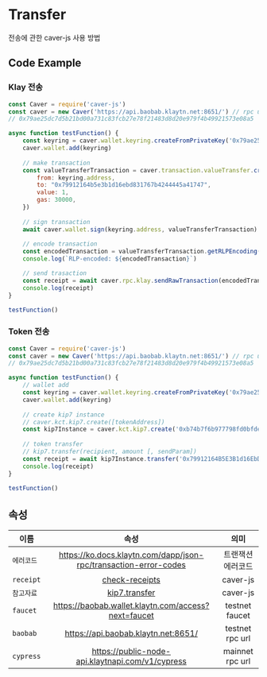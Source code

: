 # Transfer 
 전송에 관한 caver-js 사용 방법

## Code Example
### Klay 전송
``` javascript
const Caver = require('caver-js')
const caver = new Caver('https://api.baobab.klaytn.net:8651/') // rpc url
// 0x79ae25dc7d5b21bd00a731c83fcb27e78f21483d8d20e979f4b49921573e08a5

async function testFunction() {
    const keyring = caver.wallet.keyring.createFromPrivateKey('0x79ae25dc7d5b21bd00a731c83fcb27e78f21483d8d20e979f4b49921573e08a5')
    caver.wallet.add(keyring)
    
    // make transaction
    const valueTransferTransaction = caver.transaction.valueTransfer.create({
        from: keyring.address,
        to: "0x79912164b5e3b1d16ebd831767b4244445a41747",
        value: 1,
        gas: 30000,
    })
    
    // sign transaction
    await caver.wallet.sign(keyring.address, valueTransferTransaction)
    
    // encode transaction
    const encodedTransaction = valueTransferTransaction.getRLPEncoding()
    console.log(`RLP-encoded: ${encodedTransaction}`)

    // send trasaction
    const receipt = await caver.rpc.klay.sendRawTransaction(encodedTransaction)
    console.log(receipt)
}

testFunction()
```

### Token 전송
```javascript
const Caver = require('caver-js')
const caver = new Caver('https://api.baobab.klaytn.net:8651/') // rpc url
// 0x79ae25dc7d5b21bd00a731c83fcb27e78f21483d8d20e979f4b49921573e08a5

async function testFunction() {
    // wallet add
    const keyring = caver.wallet.keyring.createFromPrivateKey('0x79ae25dc7d5b21bd00a731c83fcb27e78f21483d8d20e979f4b49921573e08a5')
    caver.wallet.add(keyring)
    
    // create kip7 instance
    // caver.kct.kip7.create([tokenAddress])
    const kip7Instance = caver.kct.kip7.create('0xb74b7f6b977798fd0bfdea0242ddf58540b55429')
    
    // token transfer
    // kip7.transfer(recipient, amount [, sendParam])
    const receipt = await kip7Instance.transfer('0x79912164B5E3B1d16EbD831767b4244445a41747', 1, { from: '0x14b5c52f2e37dcd76509e917ffe7043f37d30b19'})
    console.log(receipt)
}

testFunction()
```

## 속성
이름 | 속성 | 의미
--- | :---: | :---:
`에러코드` | https://ko.docs.klaytn.com/dapp/json-rpc/transaction-error-codes | 트랜잭션 에러코드
`receipt` | [check-receipts](https://ko.docs.klaytn.com/dapp/sdk/caver-js/getting-started#checking-receipts) | caver-js
`참고자료` | [kip7.transfer](https://ko.docs.klaytn.com/dapp/sdk/caver-js/api-references/caver.kct/kip7#kip7-transfer) | caver-js
`faucet` | https://baobab.wallet.klaytn.com/access?next=faucet | testnet faucet
`baobab` | https://api.baobab.klaytn.net:8651/ | testnet rpc url
`cypress` | https://public-node-api.klaytnapi.com/v1/cypress | mainnet rpc url
